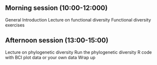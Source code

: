 ## Morning session (10:00-12:000)
General Introduction
Lecture on functional diversity
Functional diversity exercises

## Afternoon session (13:00-15:00)
Lecture on phylogenetic diversity
Run the phylogenetic diversity R code with BCI plot data or your own data 
Wrap up
